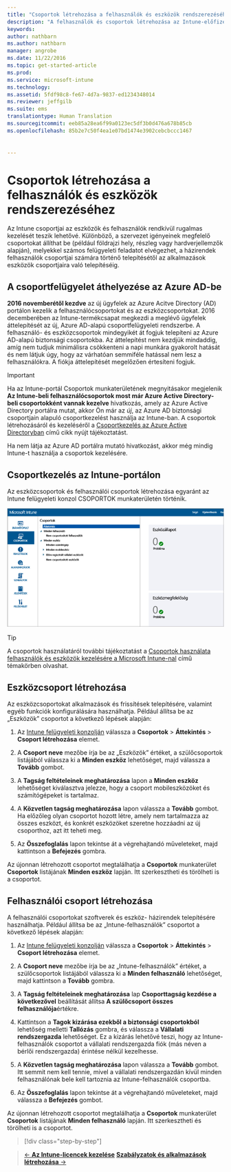 ```yaml
---
title: "Csoportok létrehozása a felhasználók és eszközök rendszerezéséhez | Microsoft Intune"
description: "A felhasználók és csoportok létrehozása az Intune-előfizetéséhez"
keywords: 
author: nathbarn
ms.author: nathbarn
manager: angrobe
ms.date: 11/22/2016
ms.topic: get-started-article
ms.prod: 
ms.service: microsoft-intune
ms.technology: 
ms.assetid: 5fdf98c8-fe67-4d7a-9837-ed1234348014
ms.reviewer: jeffgilb
ms.suite: ems
translationtype: Human Translation
ms.sourcegitcommit: eeb85a28ea6f99a0123ec5df3b0d476a678b85cb
ms.openlocfilehash: 85b2e7c50f4ea1e07bd1474e3902cebcbccc1467


---
```



# <a name="create-groups-to-organize-users-and-devices"></a>Csoportok létrehozása a felhasználók és eszközök rendszerezéséhez
Az Intune csoportjai az eszközök és felhasználók rendkívül rugalmas kezelését teszik lehetővé. Különböző, a szervezet igényeinek megfelelő csoportokat állíthat be (például földrajzi hely, részleg vagy hardverjellemzők alapján), melyekkel számos felügyeleti feladatot elvégezhet, a házirendek felhasználók csoportjai számára történő telepítésétől az alkalmazások eszközök csoportjaira való telepítéséig.

## <a name="group-management-moving-to-azure-ad"></a>A csoportfelügyelet áthelyezése az Azure AD-be

**2016 novemberétől kezdve** az új ügyfelek az Azure Acitve Directory (AD) portálon kezelik a felhasználócsoportokat és az eszközcsoportokat. 2016 decemberében az Intune-termékcsapat megkezdi a meglévő ügyfelek áttelepítését az új, Azure AD-alapú csoportfelügyeleti rendszerbe. A felhasználó- és eszközcsoportok mindegyikét át fogjuk telepíteni az Azure AD-alapú biztonsági csoportokba. Az áttelepítést nem kezdjük mindaddig, amíg nem tudjuk minimálisra csökkenteni a napi munkára gyakorolt hatását és nem látjuk úgy, hogy az várhatóan semmiféle hatással nem lesz a felhasználókra. A fiókja áttelepítését megelőzően értesíteni fogjuk.


>[!IMPORTANT]
>
>Ha az Intune-portál Csoportok munkaterületének megnyitásakor megjelenik **Az Intune-beli felhasználócsoportok most már Azure Active Directory-beli csoportokként vannak kezelve** hivatkozás, amely az Azure Active Directory portálra mutat, akkor Ön már az *új*, az Azure AD biztonsági csoportjain alapuló csoportkezelést használja az Intune-ban. A csoportok létrehozásáról és kezeléséről a [Csoportkezelés az Azure Active Directoryban](https://docs.microsoft.com/azure/active-directory/active-directory-groups-create-azure-portal) című cikk nyújt tájékoztatást.
>
>Ha nem látja az Azure AD portálra mutató hivatkozást, akkor még mindig Intune-t használja a csoportok kezelésére.

## <a name="group-management-in-the-intune-portal"></a>Csoportkezelés az Intune-portálon

Az eszközcsoportok és felhasználói csoportok létrehozása egyaránt az Intune felügyeleti konzol CSOPORTOK munkaterületén történik.

![A felügyeleti konzol Csoportok munkaterülete](./media/groups.png)


> [!TIP]
> A csoportok használatáról további tájékoztatást a [Csoportok használata felhasználók és eszközök kezelésére a Microsoft Intune-nal](/intune/deploy-use/use-groups-to-manage-users-and-devices-with-microsoft-intune) című témakörben olvashat.


## <a name="create-a-device-group"></a>Eszközcsoport létrehozása
Az eszközcsoportokat alkalmazások és frissítések telepítésére, valamint egyéb funkciók konfigurálására használhatja. Például állítsa be az „Eszközök” csoportot a következő lépések alapján:

1.  Az [Intune felügyeleti konzolján](https://manage.microsoft.com/) válassza a **Csoportok** > **Áttekintés** > **Csoport létrehozása** elemet.

2.  A **Csoport neve** mezőbe írja be az „Eszközök” értéket, a szülőcsoportok listájából válassza ki a **Minden eszköz** lehetőséget, majd válassza a **Tovább** gombot.

3.  A **Tagság feltételeinek meghatározása** lapon a **Minden eszköz** lehetőséget kiválasztva jelezze, hogy a csoport mobileszközöket és számítógépeket is tartalmaz.

4.  A **Közvetlen tagság meghatározása** lapon válassza a **Tovább** gombot. Ha előzőleg olyan csoportot hozott létre, amely nem tartalmazza az összes eszközt, és konkrét eszközöket szeretne hozzáadni az új csoporthoz, azt itt teheti meg.

5.  Az **Összefoglalás** lapon tekintse át a végrehajtandó műveleteket, majd kattintson a **Befejezés** gombra.

Az újonnan létrehozott csoportot megtalálhatja a **Csoportok** munkaterület **Csoportok** listájának **Minden eszköz** lapján. Itt szerkesztheti és törölheti is a csoportot.

## <a name="create-a-user-group"></a>Felhasználói csoport létrehozása
A felhasználói csoportokat szoftverek és eszköz- házirendek telepítésére használhatja. Például állítsa be az „Intune-felhasználók” csoportot a következő lépések alapján:

1.  Az [Intune felügyeleti konzolján](https://manage.microsoft.com/) válassza a **Csoportok** > **Áttekintés** > **Csoport létrehozása** elemet.

2.  A **Csoport neve** mezőbe írja be az „Intune-felhasználók” értéket, a szülőcsoportok listájából válassza ki a **Minden felhasználó** lehetőséget, majd kattintson a **Tovább** gombra.

3.  A **Tagság feltételeinek meghatározása** lap **Csoporttagság kezdése a következővel** beállítását állítsa **A szülőcsoport összes felhasználója**értékre.

4.  Kattintson a **Tagok kizárása ezekből a biztonsági csoportokból** lehetőség melletti **Tallózás** gombra, és válassza a **Vállalati rendszergazda** lehetőséget. Ez a kizárás lehetővé teszi, hogy az Intune-felhasználók csoportot a vállalati rendszergazda fiók (más néven a bérlői rendszergazda) érintése nélkül kezelhesse.

5.  A **Közvetlen tagság meghatározása** lapon válassza a **Tovább** gombot. Itt semmit nem kell tennie, mivel a vállalati rendszergazdán kívül minden felhasználónak bele kell tartoznia az Intune-felhasználók csoportba.

6.  Az **Összefoglalás** lapon tekintse át a végrehajtandó műveleteket, majd válassza a **Befejezés** gombot.

Az újonnan létrehozott csoportot megtalálhatja a **Csoportok** munkaterület **Csoportok** listájának **Minden felhasználó** lapján. Itt szerkesztheti és törölheti is a csoportot.

>[!div class="step-by-step"]

>[&larr; **Az Intune-licencek kezelése**](.\start-with-a-paid-subscription-to-microsoft-intune-step-4.md)       [**Szabályzatok és alkalmazások létrehozása** &rarr;](.\start-with-a-paid-subscription-to-microsoft-intune-step-6.md)  



<!--HONumber=Dec16_HO2-->


